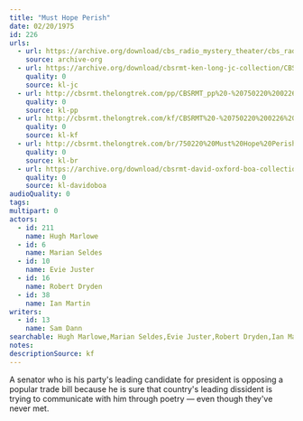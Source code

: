 ```yaml
---
title: "Must Hope Perish"
date: 02/20/1975
id: 226
urls: 
  - url: https://archive.org/download/cbs_radio_mystery_theater/cbs_radio_mystery_theater-0201-0250.zip/cbs_radio_mystery_theater-0201-0250%2Fcbsrmt_0226_must_hope_perish.mp3
    source: archive-org
  - url: https://archive.org/download/cbsrmt-ken-long-jc-collection/CBSRMT - 750220 0226 Must Hope Perish vbr fb_jc.mp3
    quality: 0
    source: kl-jc
  - url: http://cbsrmt.thelongtrek.com/pp/CBSRMT_pp%20-%20750220%200226%20Must%20Hope%20Perish.mp3
    quality: 0
    source: kl-pp
  - url: http://cbsrmt.thelongtrek.com/kf/CBSRMT%20-%20750220%200226%20Must%20Hope%20Perish_kf.mp3
    quality: 0
    source: kl-kf
  - url: http://cbsrmt.thelongtrek.com/br/750220%20Must%20Hope%20Perish%20-%20WOR.mp3
    quality: 0
    source: kl-br
  - url: https://archive.org/download/cbsrmt-david-oxford-boa-collection/CBSRMT-750220-0226-Must-Hope-Perish-(64-44)_kf-{BoA}.mp3
    quality: 0
    source: kl-davidoboa
audioQuality: 0
tags: 
multipart: 0
actors:  
  - id: 211
    name: Hugh Marlowe  
  - id: 6
    name: Marian Seldes  
  - id: 10
    name: Evie Juster  
  - id: 16
    name: Robert Dryden  
  - id: 38
    name: Ian Martin
writers:  
  - id: 13
    name: Sam Dann
searchable: Hugh Marlowe,Marian Seldes,Evie Juster,Robert Dryden,Ian Martin Sam Dann
notes: 
descriptionSource: kf
---
```

A senator who is his party's leading candidate for president is opposing a popular trade bill because he is sure that country's leading dissident is trying to communicate with him through poetry — even though they've never met.